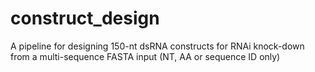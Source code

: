 # construct_design
A pipeline for designing 150-nt dsRNA constructs for RNAi knock-down from a multi-sequence FASTA input (NT, AA or sequence ID only)
